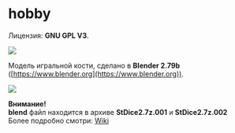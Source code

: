 # hobby
Лицензия: **GNU GPL V3**.

![](https://github.com/drilnet/blender3d-dice2/blob/master/UA.png)

Модель игральной кости, сделано в **Blender 2.79b** ([https://www.blender.org](https://www.blender.org)).

![](https://github.com/drilnet/blender3d-dice2/blob/master/Preview_1.gif)

**Внимание!**
<br>
**blend** файл находится в архиве **StDice2.7z.001** и **StDice2.7z.002**
<br>
Более подробно смотри: [Wiki](https://github.com/drilnet/blender3d-dice2/wiki)
